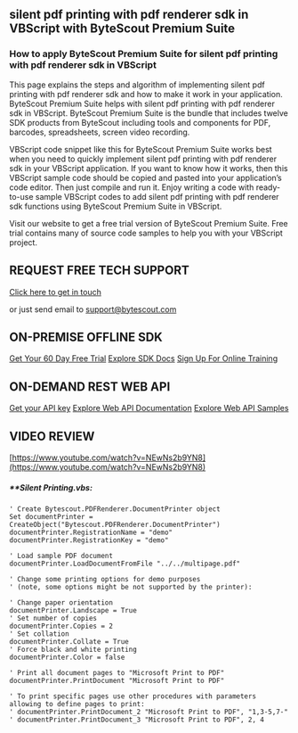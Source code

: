 ## silent pdf printing with pdf renderer sdk in VBScript with ByteScout Premium Suite

### How to apply ByteScout Premium Suite for silent pdf printing with pdf renderer sdk in VBScript

This page explains the steps and algorithm of implementing silent pdf printing with pdf renderer sdk and how to make it work in your application. ByteScout Premium Suite helps with silent pdf printing with pdf renderer sdk in VBScript. ByteScout Premium Suite is the bundle that includes twelve SDK products from ByteScout including tools and components for PDF, barcodes, spreadsheets, screen video recording.

VBScript code snippet like this for ByteScout Premium Suite works best when you need to quickly implement silent pdf printing with pdf renderer sdk in your VBScript application. If you want to know how it works, then this VBScript sample code should be copied and pasted into your application’s code editor. Then just compile and run it. Enjoy writing a code with ready-to-use sample VBScript codes to add silent pdf printing with pdf renderer sdk functions using ByteScout Premium Suite in VBScript.

Visit our website to get a free trial version of ByteScout Premium Suite. Free trial contains many of source code samples to help you with your VBScript project.

## REQUEST FREE TECH SUPPORT

[Click here to get in touch](https://bytescout.zendesk.com/hc/en-us/requests/new?subject=ByteScout%20Premium%20Suite%20Question)

or just send email to [support@bytescout.com](mailto:support@bytescout.com?subject=ByteScout%20Premium%20Suite%20Question) 

## ON-PREMISE OFFLINE SDK 

[Get Your 60 Day Free Trial](https://bytescout.com/download/web-installer?utm_source=github-readme)
[Explore SDK Docs](https://bytescout.com/documentation/index.html?utm_source=github-readme)
[Sign Up For Online Training](https://academy.bytescout.com/)


## ON-DEMAND REST WEB API

[Get your API key](https://pdf.co/documentation/api?utm_source=github-readme)
[Explore Web API Documentation](https://pdf.co/documentation/api?utm_source=github-readme)
[Explore Web API Samples](https://github.com/bytescout/ByteScout-SDK-SourceCode/tree/master/PDF.co%20Web%20API)

## VIDEO REVIEW

[https://www.youtube.com/watch?v=NEwNs2b9YN8](https://www.youtube.com/watch?v=NEwNs2b9YN8)




<!-- code block begin -->

##### ****Silent Printing.vbs:**
    
```
' Create Bytescout.PDFRenderer.DocumentPrinter object
Set documentPrinter = CreateObject("Bytescout.PDFRenderer.DocumentPrinter")
documentPrinter.RegistrationName = "demo"
documentPrinter.RegistrationKey = "demo"

' Load sample PDF document
documentPrinter.LoadDocumentFromFile "../../multipage.pdf"

' Change some printing options for demo purposes 
' (note, some options might be not supported by the printer):

' Change paper orientation
documentPrinter.Landscape = True
' Set number of copies
documentPrinter.Copies = 2
' Set collation
documentPrinter.Collate = True
' Force black and white printing
documentPrinter.Color = false

' Print all document pages to "Microsoft Print to PDF"
documentPrinter.PrintDocument "Microsoft Print to PDF"

' To print specific pages use other procedures with parameters allowing to define pages to print:
' documentPrinter.PrintDocument_2 "Microsoft Print to PDF", "1,3-5,7-"
' documentPrinter.PrintDocument_3 "Microsoft Print to PDF", 2, 4

```

<!-- code block end -->